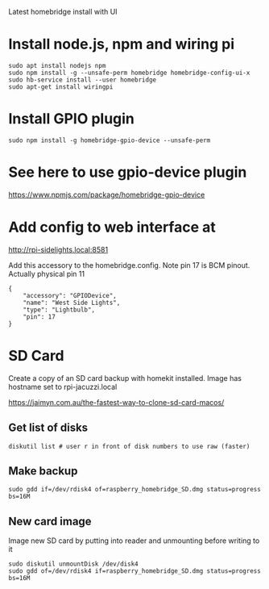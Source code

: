 Latest homebridge install with UI

# Install node.js, npm and wiring pi
```
sudo apt install nodejs npm 
sudo npm install -g --unsafe-perm homebridge homebridge-config-ui-x
sudo hb-service install --user homebridge
sudo apt-get install wiringpi
```

# Install GPIO plugin
```
sudo npm install -g homebridge-gpio-device --unsafe-perm
```

# See here to use gpio-device plugin
https://www.npmjs.com/package/homebridge-gpio-device

# Add config to web interface at
http://rpi-sidelights.local:8581

Add this accessory to the homebridge.config. Note pin 17 is BCM pinout. Actually physical pin 11
```
{
	"accessory": "GPIODevice",
	"name": "West Side Lights",
	"type": "Lightbulb",
	"pin": 17
} 
```
# SD Card
Create a copy of an SD card backup with homekit installed. Image has hostname set to rpi-jacuzzi.local

https://jaimyn.com.au/the-fastest-way-to-clone-sd-card-macos/

## Get list of disks
```
diskutil list # user r in front of disk numbers to use raw (faster)
```

## Make backup
```
sudo gdd if=/dev/rdisk4 of=raspberry_homebridge_SD.dmg status=progress bs=16M
```
## New card image
Image new SD card by putting into reader and unmounting before writing to it
```
sudo diskutil unmountDisk /dev/disk4
sudo gdd of=/dev/rdisk4 if=raspberry_homebridge_SD.dmg status=progress bs=16M
```